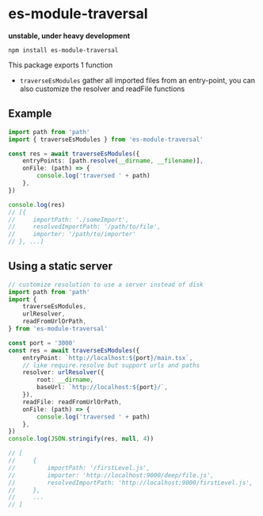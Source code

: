 # es-module-traversal

**unstable, under heavy development**

```
npm install es-module-traversal
```

This package exports 1 function

-   `traverseEsModules` gather all imported files from an entry-point, you can also customize the resolver and readFile functions

## Example

```ts
import path from 'path'
import { traverseEsModules } from 'es-module-traversal'

const res = await traverseEsModules({
    entryPoints: [path.resolve(__dirname, __filename)],
    onFile: (path) => {
        console.log('traversed ' + path)
    },
})

console.log(res)
// [{
//     importPath: './someImport',
//     resolvedImportPath: '/path/to/file',
//     importer: '/path/to/importer'
// }, ...]
```

## Using a static server

```ts
// customize resolution to use a server instead of disk
import path from 'path'
import {
    traverseEsModules,
    urlResolver,
    readFromUrlOrPath,
} from 'es-module-traversal'

const port = '3000'
const res = await traverseEsModules({
    entryPoint: `http://localhost:${port}/main.tsx`,
    // like require.resolve but support urls and paths
    resolver: urlResolver({
        root: __dirname,
        baseUrl: `http://localhost:${port}/`,
    }),
    readFile: readFromUrlOrPath,
    onFile: (path) => {
        console.log('traversed ' + path)
    },
})
console.log(JSON.stringify(res, null, 4))

// [
//     {
//         importPath: '/firstLevel.js',
//         importer: 'http://localhost:9000/deep/file.js',
//         resolvedImportPath: 'http://localhost:9000/firstLevel.js',
//     },
//     ...
// ]
```
